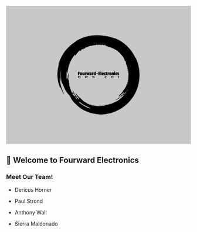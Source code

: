 ![mygreatheader](fourward-electronics-logo2.png)

## 👋 Welcome to Fourward Electronics

### Meet Our Team!

- Dericus Horner

- Paul Strond

- Anthony Wall

- Sierra Maldonado

